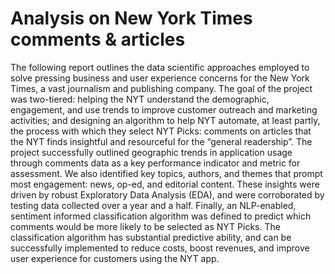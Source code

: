 # Analysis on New York Times comments & articles


The following report outlines the data scientific approaches employed to solve pressing business and user experience concerns for the New York Times, a vast journalism and publishing company. The goal of the project was two-tiered: helping the NYT understand the demographic, engagement, and use trends to improve customer outreach and marketing activities; and designing an algorithm to help NYT automate, at least partly, the process with which they select NYT Picks: comments on articles that the NYT finds insightful and resourceful for the “general readership”. The project successfully outlined geographic trends in application usage through comments data as a key performance indicator and metric for assessment. We also identified key topics, authors, and themes that prompt most engagement: news, op-ed, and editorial content. These insights were driven by robust Exploratory Data Analysis (EDA), and were corroborated by testing data collected over a year and a half. Finally, an NLP-enabled, sentiment informed classification algorithm was defined to predict which comments would be more likely to be selected as NYT Picks. The classification algorithm has substantial predictive ability, and can be successfully implemented to reduce costs, boost revenues, and improve user experience for customers using the NYT app.

